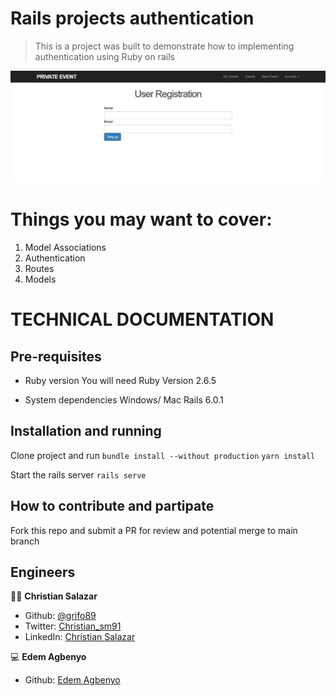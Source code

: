 # Rails projects authentication
>This is a project was built to demonstrate how to implementing authentication using Ruby on rails

![](Capture.PNG)

# Things you may want to cover:

1. Model Associations
2. Authentication
3. Routes
4. Models

# TECHNICAL DOCUMENTATION
## Pre-requisites
* Ruby version
You will need Ruby Version 2.6.5

* System dependencies
Windows/ Mac
Rails 6.0.1

## Installation and running
Clone project and run
`bundle install --without production`
`yarn install`

 Start the rails server
`rails serve`

## How to contribute and partipate
Fork this repo and submit a PR for review and potential merge to main branch

## Engineers

👨‍💻 **Christian Salazar**

- Github: [@grifo89](https://github.com/grifo89)
- Twitter: [Christian_sm91](https://twitter.com/Christian_sm91)
- LinkedIn: [Christian Salazar](https://www.linkedin.com/in/christian-salazar-mi%C3%B1o/)

‍‍💻 **Edem Agbenyo**
- Github: [Edem Agbenyo](https://github.com/edemagbenyo/)
